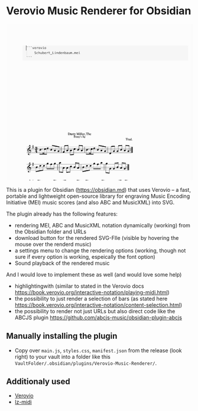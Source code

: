 # Verovio Music Renderer for Obsidian

![](Verovio-Plugin.gif)

This is a plugin for Obsidian (https://obsidian.md) that uses Verovio – a fast, portable and lightweight open-source library for engraving Music Encoding Initiative (MEI) music scores (and also ABC and MusicXML) into SVG.

The plugin already has the following features:
- rendering MEI, ABC and MusicXML notation dynamically (working) from the Obsidian folder and URLs
- download button for the rendered SVG-FIle (visible by hovering the mouse over the renderd music)
- a settings menu to change the rendering options (working, though not sure if every option is working, espeically the font option)
- Sound playback of the rendered music

And I would love to implement these as well (and would love some help)
-  highlightingwith (similar to stated in the Verovio docs https://book.verovio.org/interactive-notation/playing-midi.html)
- the possibility to just render a selection of bars (as stated here https://book.verovio.org/interactive-notation/content-selection.html)
- the possibility to render not just URLs but also direct code like the ABCJS plugin https://github.com/abcjs-music/obsidian-plugin-abcjs


## Manually installing the plugin

- Copy over `main.js`, `styles.css`, `manifest.json` from the release (look right) to your vault into a folder like this `VaultFolder/.obsidian/plugins/Verovio-Music-Renderer/`.

## Additionaly used
- [Verovio](https://github.com/rism-digital/verovio)
- [lz-midi](https://github.com/AAlittleWhite/lz-midi)

